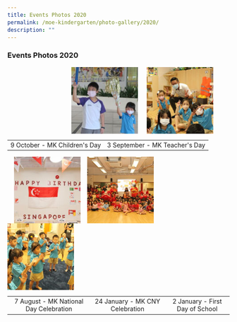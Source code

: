 ```yaml
---
title: Events Photos 2020
permalink: /moe-kindergarten/photo-gallery/2020/
description: ""
---
```



### **Events Photos 2020**

<p><a href="https://www.flickr.com/photos/190713911@N04/sets/72157716555700117/"><img src="/images/moe2020event1.jpg" style="width:30%;margin-right:5px;margin-left:145px;" align = "left"></a></p>
<p><a href="https://www.flickr.com/photos/190713911@N04/sets/72157716551790871/"><img src="/images/moe2020event2.jpg" style="width:30%;margin-left:15px;" align = "left"></a></p>

<br clear="left">

|  |  |
|:---:|:---:|
| 9 October - MK Children's Day | 3 September - MK Teacher's Day |

<p><a href="https://www.flickr.com/photos/190713911@N04/sets/72157716551651896/"><img src="/images/moe2020event3.jpg" style="width:30%;margin-right:15px;margin-left:15px;" align = "left"></a></p>

<p><a href="https://www.flickr.com/photos/186346855@N03/albums/72157712966316596"><img src="/images/moe2020event4.jpg" style="width:30%;margin-right:15px;" align = "left"></a></p>

<p><a href="https://www.flickr.com/photos/186346855@N03/albums/72157712551215411"><img src="/images/moe2020event5.jpg" style="width:30%;margin-right:15px;" align = "left"></a></p>

<br clear="left">

|  |  |  |
|:---:|:---:|:---:|
| 7 August - MK National Day Celebration | 24 January - MK CNY Celebration | 2 January - First Day of School |
